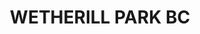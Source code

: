 ---
lastmod: '2025-04-06T06:05:20+00:00'
latitude: -33.847
layout: suburb
longitude: 150.903
postcode: '2164'
state: NSW
title: WETHERILL PARK BC
url: /nsw/wetherill-park-bc/
---